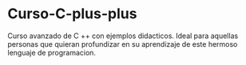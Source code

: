 # Curso-C-plus-plus
Curso avanzado de C ++ con ejemplos didacticos. Ideal para aquellas personas que quieran profundizar en su aprendizaje de este hermoso lenguaje de programacion.
